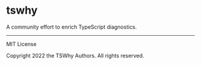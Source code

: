 # tswhy

A community effort to enrich TypeScript diagnostics.

---

MIT License

Copyright 2022 the TSWhy Authors. All rights reserved.
